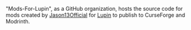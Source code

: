 "Mods-For-Lupin", as a GitHub organization, hosts the source code for mods created by [Jason13Official](https://www.curseforge.com/members/jason13official) for [Lupin](https://www.curseforge.com/members/lupin) to publish to CurseForge and Modrinth.

